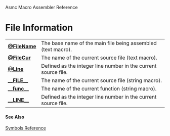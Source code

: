 Asmc Macro Assembler Reference

# File Information

<table>
<tr><td><b><a href="at-filename.md">@FileName</a></b></td><td>The base name of the main file being assembled (text macro).</td></tr>
<tr><td><b><a href="at-filecur.md">@FileCur</a></b></td><td>The name of the current source file (text macro).</td></tr>
<tr><td><b><a href="at-line.md">@Line</a></b></td><td>Defined as the integer line number in the current source file.</td></tr>
<tr><td><b><a href="file.md">__FILE__</a></b></td><td>The name of the current source file (string macro).</td></tr>
<tr><td><b><a href="func.md">__func__</a></b></td><td>The name of the current function (string macro).</td></tr>
<tr><td><b><a href="line.md">__LINE__</a></b></td><td>Defined as the integer line number in the current source file.</td></tr>
</table>

#### See Also

[Symbols Reference](readme.md)
